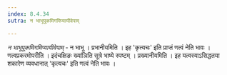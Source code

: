 ```yaml
---
index: 8.4.34
sutra: न भाभूपूकमिगमिप्यायीवेपाम्

---
```

_न भाभूपूकमिगमिप्यायीवेपाम्_ - न भाभू । प्रभानीयमिति । इह 'कृत्यचः' इति प्राप्तं णत्वं नेति भावः । णत्वप्रकरमोपरीति । इदंचक्षिङः ख्या॑ञिति सूत्रे भाष्ये स्पष्टम् । प्रख्यानीयमिति । इह यत्वस्याऽसिद्धतया शकारेण व्यवधानात् 'कृत्यचः' इति णत्वं नेति भावः ।